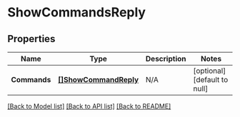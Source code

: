 # ShowCommandsReply

## Properties
Name | Type | Description | Notes
------------ | ------------- | ------------- | -------------
**Commands** | [**[]ShowCommandReply**](ShowCommandReply.md) | N/A | [optional] [default to null]

[[Back to Model list]](../README.md#documentation-for-models) [[Back to API list]](../README.md#documentation-for-api-endpoints) [[Back to README]](../README.md)



